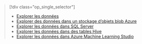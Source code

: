 > [!div class="op_single_selector"]
> * [Explorer les données](../articles/machine-learning/machine-learning-data-science-explore-data.md)
> * [Explorer des données dans un stockage d’objets blob Azure](../articles/machine-learning/machine-learning-data-science-explore-data-blob.md)
> * [Explorer les données dans SQL Server](../articles/machine-learning/machine-learning-data-science-explore-data-sql-server.md)
> * [Explorer les données dans des tables Hive](../articles/machine-learning/machine-learning-data-science-explore-data-hive-tables.md)
> * [Explorer les données dans Azure Machine Learning Studio](https://azure.microsoft.com/documentation/videos/preprocessing-data-in-azure-ml-studio/)
> 
> 

